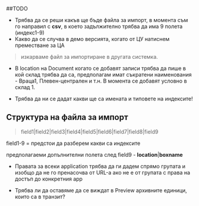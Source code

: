 ##TODO
* Трябва да се реши какъв ще бъде файла за импорт, в момента съм го направил с **csv**, в което задължително трябва да има 9 полета (индекс1-9)
* Какво да се случва в демо версията, когато от ЦУ натиснем преместване за ЦА

> изкарваме файл за импортиране в другата системка.

* В location на Document когато се добавят записи трябва да пише в кой склад трябва да са, предполагам имат съкратени наименования - Враца1, Плевен-централен и т.н. В момента се добавят условно в склад 1.

* Трябва да ни се дадат какви ще са имената и типовете на индексите!

## Структура на файла за импорт 

>field1|field2|field3|field4|field5|field6|field7|field8|field9

field1-9 = предстои да разберем какви са индексите

предполагаеми допълнителни полета след field9 - **location**|**boxname** 


* Правата за всеки application трябва да ги дадем спрямо групата и изобщо да не го пренасочва от URL-а ако не е от групата с права на достъп до конкретния app


* Трябва ли да оставяме да се виждат в Preview архивните единици, които са в транзит?
